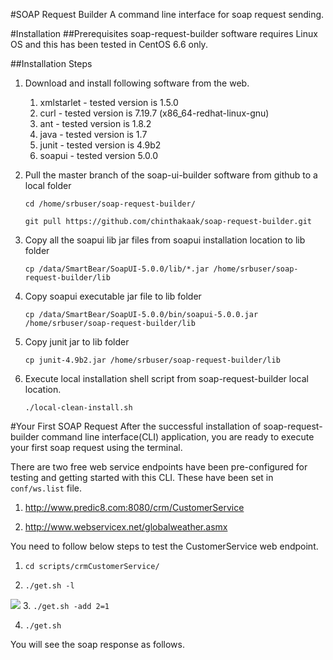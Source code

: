 #SOAP Request Builder
A command line interface for soap request sending.

#Installation
##Prerequisites
soap-request-builder software requires Linux OS and this has been tested in CentOS 6.6 only.

##Installation Steps
1. Download and install following software from the web.
    1. xmlstarlet - tested version is 1.5.0
    2. curl - tested version is 7.19.7 (x86_64-redhat-linux-gnu)
    3. ant - tested version is 1.8.2
    4. java - tested version is 1.7
    5. junit - tested version is 4.9b2
    6. soapui - tested version 5.0.0

2. Pull the master branch of the soap-ui-builder software from github to a local folder

   `cd /home/srbuser/soap-request-builder/`
   
   `git pull https://github.com/chinthakaak/soap-request-builder.git`
3. Copy all the soapui lib jar files from soapui installation location to lib folder

   `cp /data/SmartBear/SoapUI-5.0.0/lib/*.jar /home/srbuser/soap-request-builder/lib`
4. Copy soapui executable jar file to lib folder
 
    `cp /data/SmartBear/SoapUI-5.0.0/bin/soapui-5.0.0.jar /home/srbuser/soap-request-builder/lib`
5. Copy junit jar to lib folder

    `cp junit-4.9b2.jar /home/srbuser/soap-request-builder/lib`
6. Execute local installation shell script from soap-request-builder local location.

    `./local-clean-install.sh`

#Your First SOAP Request
After the successful installation of soap-request-builder command line interface(CLI) application, you are ready to execute your first soap request using the terminal.

There are two free web service endpoints have been pre-configured for testing and getting started with this CLI. These have been set in `conf/ws.list` file.

1. http://www.predic8.com:8080/crm/CustomerService

2. http://www.webservicex.net/globalweather.asmx

You need to follow below steps to test the CustomerService web endpoint.

1. `cd scripts/crmCustomerService/`

2. `./get.sh -l`

![](https://github.com/github/chinthakaak/soap-request-builder/master/images/get.png)
3. `./get.sh -add 2=1`

4. `./get.sh`

You will see the soap response as follows.
